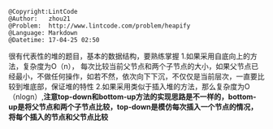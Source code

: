 ```
@Copyright:LintCode
@Author:   zhou21
@Problem:  http://www.lintcode.com/problem/heapify
@Language: Markdown
@Datetime: 17-04-25 02:50
```

很有代表性的堆的题目，基本的数据结构，要熟练掌握
1.如果采用自底向上的方法，复杂度为O（n）， 每次比较当前父节点和两个子节点的大小，如果父节点已经最小，不做任何操作，如若不然，依次向下下沉，不仅仅是当前层次，一直要比较到堆底部，保证堆的特性
2.如果采用类似于插入堆的方法，那么复杂度为O（nlogn）,**注意top-down和bottom-up方法的实现思路是不一样的，bottom-up是将父节点和两个子节点比较，top-down是模仿每次插入一个节点的情况，将每个插入的节点和父节点比较**
